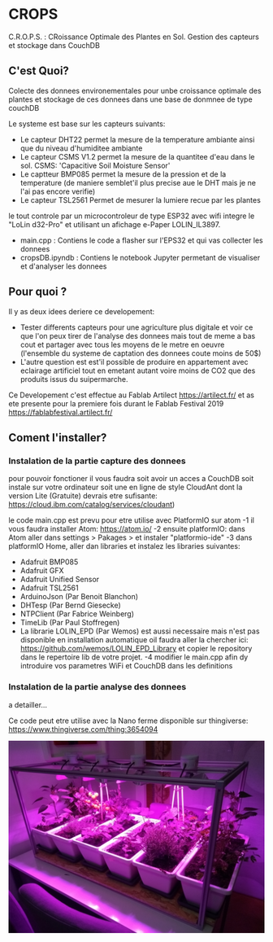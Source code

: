 # CROPS
C.R.O.P.S. : CRoissance Optimale des Plantes en Sol. Gestion des capteurs et stockage dans CouchDB

## C'est Quoi?
Colecte des donnees environementales pour unbe croissance optimale des plantes
et stockage de ces donnees dans une base de donmnee de type couchDB

Le systeme est base sur les capteurs suivants:
 - Le capteur DHT22 permet la mesure de la temperature ambiante
   ainsi que du niveau d'humiditee ambiante
 - Le capteur CSMS V1.2 permet la mesure de la quantitee d'eau dans le sol.
   CSMS: 'Capacitive Soil Moisture Sensor'
 - Le captteur BMP085 permet la mesure de la pression et de la temperature
   (de maniere semblet'il plus precise aue le DHT mais je ne l'ai pas encore verifie)
 - Le capteur TSL2561 Permet de mesurer la lumiere recue par les plantes
 
 le tout controle par un microcontroleur de type ESP32 avec wifi integre le "LoLin d32-Pro" et utilisant un afichage e-Paper LOLIN_IL3897.
 
 - main.cpp       : Contiens le code a flasher sur l'EPS32 et qui vas collecter les donnees
 - cropsDB.ipyndb : Contiens le notebook Jupyter permetant de visualiser et d'analyser les donnees
 
## Pour quoi ?
Il y as deux idees deriere ce developement:
- Tester differents capteurs pour une agriculture plus digitale et voir ce que l'on peux tirer de l'analyse des donnees mais tout de meme a bas cout et partager avec tous les moyens de le metre en oeuvre (l'ensemble du systeme de captation des donnees coute moins de 50$)
- L'autre question est est'il possible de produire en appartement avec eclairage artificiel tout en emetant autant voire moins de CO2 que des produits issus du suipermarche.

Ce Developement c'est effectue au Fablab Artilect https://artilect.fr/ et as ete presente pour la premiere fois durant le Fablab Festival 2019 https://fablabfestival.artilect.fr/
 
## Coment l'installer?

### Instalation de la partie capture des donnees
pour pouvoir fonctioner il vous faudra soit avoir un acces a CouchDB soit instale sur votre ordinateur soit une en ligne de style CloudAnt dont la version Lite (Gratuite) devrais etre sufisante: https://cloud.ibm.com/catalog/services/cloudant) 

le code main.cpp est prevu pour etre utilise avec PlatformIO sur atom
-1 il vous faudra installer Atom: https://atom.io/
-2 ensuite platformIO: dans Atom aller dans settings > Pakages > et instaler "platformio-ide"
-3 dans platformIO Home, aller dan libraries et instalez les libraries suivantes:
- Adafruit BMP085 
- Adafruit GFX
- Adafruit Unified Sensor
- Adafruit TSL2561
- ArduinoJson (Par Benoit Blanchon)
- DHTesp (Par Bernd Giesecke)
- NTPClient (Par Fabrice Weinberg)
- TimeLib (Par Paul Stoffregen)
- La librarie LOLIN_EPD (Par Wemos) est aussi necessaire mais n'est pas disponible en installation automatique oil faudra aller la chercher ici: https://github.com/wemos/LOLIN_EPD_Library et copier le repository dans le repertoire lib de votre projet.
-4 modifier le main.cpp afin dy introduire vos parametres WiFi et CouchDB dans les definitions 
 
### Instalation de la partie analyse des donnees
a detailler...
 
Ce code peut etre utilise avec la Nano ferme disponible sur thingiverse: https://www.thingiverse.com/thing:3654094

![NanoFarm Picture](https://github.com/kolergy/CROPS/blob/master/IMG_20190528_093121088.jpg)
